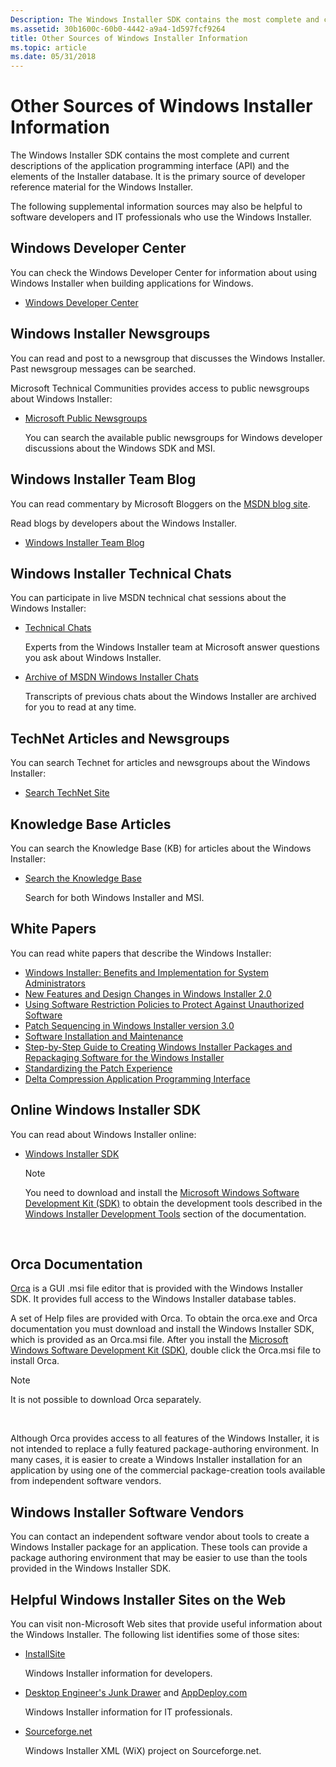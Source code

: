 ```yaml
---
Description: The Windows Installer SDK contains the most complete and current descriptions of the application programming interface (API) and the elements of the Installer database. It is the primary source of developer reference material for the Windows Installer.
ms.assetid: 30b1600c-60b0-4442-a9a4-1d597fcf9264
title: Other Sources of Windows Installer Information
ms.topic: article
ms.date: 05/31/2018
---
```


# Other Sources of Windows Installer Information

The Windows Installer SDK contains the most complete and current descriptions of the application programming interface (API) and the elements of the Installer database. It is the primary source of developer reference material for the Windows Installer.

The following supplemental information sources may also be helpful to software developers and IT professionals who use the Windows Installer.

## Windows Developer Center

You can check the Windows Developer Center for information about using Windows Installer when building applications for Windows.

-   [Windows Developer Center](https://msdn.microsoft.com/windows/default.aspx)

## Windows Installer Newsgroups

You can read and post to a newsgroup that discusses the Windows Installer. Past newsgroup messages can be searched.

Microsoft Technical Communities provides access to public newsgroups about Windows Installer:

-   [Microsoft Public Newsgroups](https://support.microsoft.com/newsgroups/default.aspx?newsgroup=microsoft.public.windows.msi)

    You can search the available public newsgroups for Windows developer discussions about the Windows SDK and MSI.

## Windows Installer Team Blog

You can read commentary by Microsoft Bloggers on the [MSDN blog site](/archive/blogs/).

Read blogs by developers about the Windows Installer.

-   [Windows Installer Team Blog](https://blogs.msdn.com/windows_installer_team/default.aspx)

## Windows Installer Technical Chats

You can participate in live MSDN technical chat sessions about the Windows Installer:

-   [Technical Chats](https://msdn.microsoft.com/chats/default.aspx)

    Experts from the Windows Installer team at Microsoft answer questions you ask about Windows Installer.

<!-- -->

-   [Archive of MSDN Windows Installer Chats](/previous-versions/msdn10/aa497439(v=msdn.10))

    Transcripts of previous chats about the Windows Installer are archived for you to read at any time.

## TechNet Articles and Newsgroups

You can search Technet for articles and newsgroups about the Windows Installer:

-   [Search TechNet Site](https://www.microsoft.com/technet/sitemap.mspx)

## Knowledge Base Articles

You can search the Knowledge Base (KB) for articles about the Windows Installer:

-   [Search the Knowledge Base](https://support.microsoft.com/search)

    Search for both Windows Installer and MSI.

## White Papers

You can read white papers that describe the Windows Installer:

-   [Windows Installer: Benefits and Implementation for System Administrators](https://www.microsoft.com/technet/prodtechnol/windows2000serv/maintain/featusability/winmsi.mspx)
-   [New Features and Design Changes in Windows Installer 2.0](/previous-versions/windows/it-pro/windows-xp/bb457094(v=technet.10))
-   [Using Software Restriction Policies to Protect Against Unauthorized Software](/previous-versions/windows/it-pro/windows-xp/bb457006(v=technet.10))
-   [Patch Sequencing in Windows Installer version 3.0](https://www.microsoft.com/downloads/details.aspx?FamilyID=ad7ac91e-2493-4549-ae6f-bf5e007c12a3)
-   [Software Installation and Maintenance](https://www.microsoft.com/technet/prodtechnol/windows2000serv/maintain/featusability/inmnwp.mspx)
-   [Step-by-Step Guide to Creating Windows Installer Packages and Repackaging Software for the Windows Installer](https://www.microsoft.com/technet/prodtechnol/windows2000serv/howto/winstall.mspx)
-   [Standardizing the Patch Experience](https://www.microsoft.com/technet/security/topics/patchmanagement/stdpatex.mspx)
-   [Delta Compression Application Programming Interface](https://msdn.microsoft.com/library/ms811406.aspx)

## Online Windows Installer SDK

You can read about Windows Installer online:

-   [Windows Installer SDK](./windows-installer-portal.md)
    > [!Note]  
    > You need to download and install the [Microsoft Windows Software Development Kit (SDK)](https://developer.microsoft.com/windows/downloads/windows-10-sdk/) to obtain the development tools described in the [Windows Installer Development Tools](windows-installer-development-tools.md) section of the documentation.

     

## Orca Documentation

[Orca](orca-exe.md) is a GUI .msi file editor that is provided with the Windows Installer SDK. It provides full access to the Windows Installer database tables.

A set of Help files are provided with Orca. To obtain the orca.exe and Orca documentation you must download and install the Windows Installer SDK, which is provided as an Orca.msi file. After you install the [Microsoft Windows Software Development Kit (SDK)](https://developer.microsoft.com/windows/downloads/windows-10-sdk/), double click the Orca.msi file to install Orca.

> [!Note]  
> It is not possible to download Orca separately.

 

Although Orca provides access to all features of the Windows Installer, it is not intended to replace a fully featured package-authoring environment. In many cases, it is easier to create a Windows Installer installation for an application by using one of the commercial package-creation tools available from independent software vendors.

## Windows Installer Software Vendors

You can contact an independent software vendor about tools to create a Windows Installer package for an application. These tools can provide a package authoring environment that may be easier to use than the tools provided in the Windows Installer SDK.

## Helpful Windows Installer Sites on the Web

You can visit non-Microsoft Web sites that provide useful information about the Windows Installer. The following list identifies some of those sites:

-   [InstallSite](http://www.installsite.org/)

    Windows Installer information for developers.

-   [Desktop Engineer's Junk Drawer](http://www.desktopengineer.com/) and [AppDeploy.com](http://www.appdeploy.com/)

    Windows Installer information for IT professionals.

-   [Sourceforge.net](https://sourceforge.net/projects/wix)

    Windows Installer XML (WiX) project on Sourceforge.net.

 

 